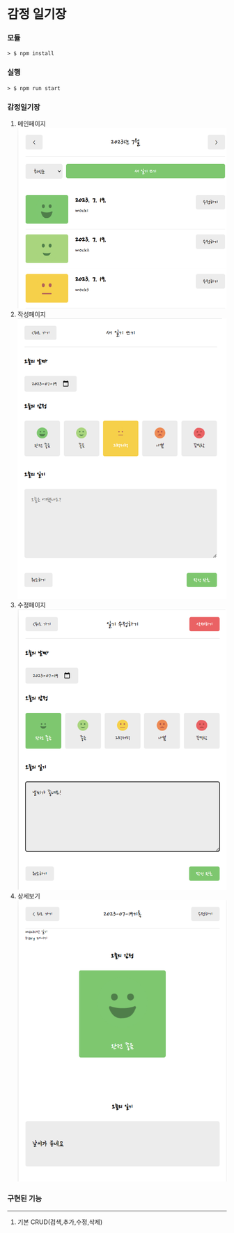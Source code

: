 # 감정 일기장




### 모듈 <br/>
```
> $ npm install
```


### 실행 <br/>
```
> $ npm run start
```

### 감정일기장<br/>

1. 메인페이지<br/>
   ![CreatePlan](./img/mainpage.png)
2. 작성페이지<br/>
   ![CreatePlan](./img/newpage.png)
3. 수정페이지<br/>
   ![CreatePlan](./img/editorpage.png)
4. 상세보기<br/>
   ![CreatePlan](./img/viewerpage.png)


### 구현된 기능

---

1. 기본 CRUD(검색,추가,수정,삭제)



